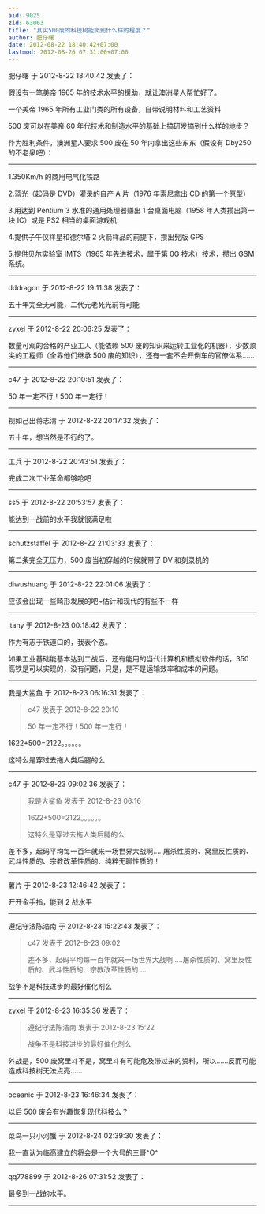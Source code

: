 ```yaml
---
aid: 9025
zid: 63063
title: "其实500废的科技树能爬到什么样的程度？"
author: 肥仔曙
date: 2012-08-22 18:40:42+07:00
lastmod: 2012-08-26 07:31:00+07:00
---
```


肥仔曙 于 2012-8-22 18:40:42 发表了：

假设有一笔美帝 1965 年的技术水平的援助，就让澳洲星人帮忙好了。

一个美帝 1965 年所有工业门类的所有设备，自带说明材料和工艺资料

500 废可以在美帝 60 年代技术和制造水平的基础上搞研发搞到什么样的地步？

作为胜利条件，澳洲星人要求 500 废在 50 年内拿出这些东东（假设有 Dby250 的不老泉吧）：

---

1.350Km/h 的商用电气化铁路

2.蓝光（起码是 DVD）灌录的自产 A 片（1976 年索尼拿出 CD 的第一个原型）

3.用达到 Pentium 3 水准的通用处理器赚出 1 台桌面电脑（1958 年人类攒出第一块 IC）或是 PS2 相当的桌面游戏机

4.提供子午仪样星和德尔塔 2 火箭样品的前提下，攒出髡版 GPS

5.提供贝尔实验室 IMTS（1965 年先进技术，属于第 0G 技术）技术，攒出 GSM 系统。

---

dddragon 于 2012-8-22 19:11:38 发表了：

五十年完全无可能，二代元老死光前有可能

---

zyxel 于 2012-8-22 20:06:25 发表了：

数量可观的合格的产业工人（能依赖 500 废的知识来运转工业化的机器），少数顶尖的工程师（全靠他们继承 500 废的知识），还有一套不会开倒车的官僚体系……

---

c47 于 2012-8-22 20:10:51 发表了：

50 年一定不行！500 年一定行！

---

视如己出蒋志清 于 2012-8-22 20:17:32 发表了：

五十年，想当然是不行的了。

---

工兵 于 2012-8-22 20:43:51 发表了：

完成二次工业革命都够呛吧

---

ss5 于 2012-8-22 20:53:57 发表了：

能达到一战前的水平我就很满足啦

---

schutzstaffel 于 2012-8-22 21:03:33 发表了：

第二条完全无压力，500 废当初穿越的时候就带了 DV 和刻录机的

---

diwushuang 于 2012-8-22 22:01:06 发表了：

应该会出现一些畸形发展的吧~估计和现代的有些不一样

---

itany 于 2012-8-23 00:18:42 发表了：

作为有志于铁道口的，我表个态。

如果工业基础能基本达到二战后，还有能用的当代计算机和模拟软件的话，350 高铁是可以实现的，没有问题，只是，是不是运输效率和成本的问题。

---

我是大鲨鱼 于 2012-8-23 06:16:31 发表了：

> c47 发表于 2012-8-22 20:10
>
> 50 年一定不行！500 年一定行！

1622+500=2122。。。。。。

这特么是穿过去拖人类后腿的么

---

c47 于 2012-8-23 09:02:36 发表了：

> 我是大鲨鱼 发表于 2012-8-23 06:16
>
> 1622+500=2122。。。。。。
>
> 这特么是穿过去拖人类后腿的么

差不多，起码平均每一百年就来一场世界大战啊.....屠杀性质的、窝里反性质的、武斗性质的、宗教改革性质的、纯粹无聊性质的！

---

薯片 于 2012-8-23 12:46:42 发表了：

开开金手指，能到 2 战水平

---

遵纪守法陈浩南 于 2012-8-23 15:22:43 发表了：

> c47 发表于 2012-8-23 09:02
>
> 差不多，起码平均每一百年就来一场世界大战啊.....屠杀性质的、窝里反性质的、武斗性质的、宗教改革性质的 ...

战争不是科技进步的最好催化剂么

---

zyxel 于 2012-8-23 16:35:36 发表了：

> 遵纪守法陈浩南 发表于 2012-8-23 15:22
>
> 战争不是科技进步的最好催化剂么

外战是，500 废窝里斗不是，窝里斗有可能危及带过来的资料，所以……反而可能造成科技树无法点亮……

---

oceanic 于 2012-8-23 16:46:34 发表了：

以后 500 废会有兴趣恢复现代科技么？

---

菜鸟一只小河蟹 于 2012-8-24 02:39:30 发表了：

我一直认为临高建立的将会是一个大号的三哥^O^

---

qq778899 于 2012-8-26 07:31:52 发表了：

最多到一战的水平。

---
